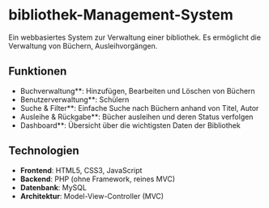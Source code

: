 #  bibliothek-Management-System

Ein webbasiertes System zur Verwaltung einer bibliothek. Es ermöglicht die Verwaltung von Büchern, Ausleihvorgängen.

##  Funktionen

-  Buchverwaltung**: Hinzufügen, Bearbeiten und Löschen von Büchern  
-  Benutzerverwaltung**: Schülern   
-  Suche & Filter**: Einfache Suche nach Büchern anhand von Titel, Autor   
- Ausleihe & Rückgabe**: Bücher ausleihen und deren Status verfolgen  
- Dashboard**: Übersicht über die wichtigsten Daten der Bibliothek  

## Technologien

- **Frontend**: HTML5, CSS3, JavaScript  
- **Backend**: PHP (ohne Framework, reines MVC)  
- **Datenbank**: MySQL  
- **Architektur**: Model-View-Controller (MVC)  


